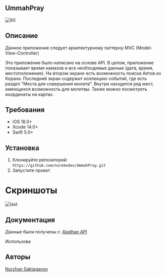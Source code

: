 ## UmmahPray 
![60](https://github.com/nurekedev/UmmahPray/assets/91678403/70dd63de-e211-447c-aac6-0cdd4ac235e4)


## Описание
Данное приложение следует архитектурному паттерну MVC (Model-View-Controller)

Это приложение было написано на основе API. 
В целом, приложение показывает время намазов и все необходимые данные (дата, время, местоположение).
На втором экране есть возможность поиска Аятов из Корана.
Последний экран содержит коллекцию событий, где есть раздел "Места для совершения молитв".
Внутри находится ряд мест, имеющихся возможность для молитвы. Также можно посмотреть координаты на картах.


## Требования

- iOS 16.0+
- Xcode 14.0+
- Swift 5.0+

## Установка

1. Клонируйте репозиторий: `https://github.com/nurekedev/UmmahPray.git`
2. Запустите проект

# Скриншоты

![last](https://github.com/nurekedev/UmmahPray/assets/91678403/fd414c3b-01c8-4431-9fb0-364efca217cc)

## Документация
Данные были получены с: 
[Aladhan API](https://aladhan.com/)

Использова


## Авторы

[Nurzhan Saktaganov](https://github.com/nurekedev)



